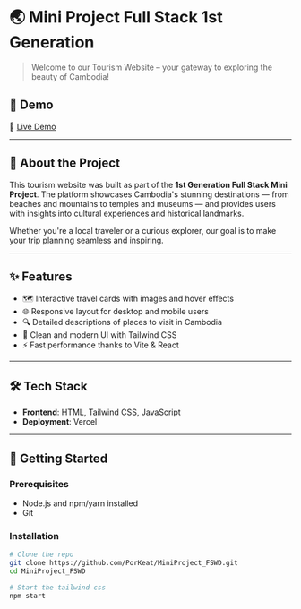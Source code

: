 # 🌏 Mini Project Full Stack 1st Generation

> Welcome to our Tourism Website – your gateway to exploring the beauty of Cambodia!

## 🧭 Demo

🔗 [Live Demo](https://mini-project-fswd-git-main-porkeats-projects.vercel.app/)

---

## 📖 About the Project

This tourism website was built as part of the **1st Generation Full Stack Mini Project**. The platform showcases Cambodia's stunning destinations — from beaches and mountains to temples and museums — and provides users with insights into cultural experiences and historical landmarks.

Whether you're a local traveler or a curious explorer, our goal is to make your trip planning seamless and inspiring.

---

## ✨ Features

- 🗺️ Interactive travel cards with images and hover effects
- 🌐 Responsive layout for desktop and mobile users
- 🔍 Detailed descriptions of places to visit in Cambodia
- 🎯 Clean and modern UI with Tailwind CSS
- ⚡ Fast performance thanks to Vite & React

---

## 🛠️ Tech Stack

- **Frontend**: HTML, Tailwind CSS, JavaScript
- **Deployment**: Vercel

---

## 🚀 Getting Started

### Prerequisites
- Node.js and npm/yarn installed
- Git

### Installation

```bash
# Clone the repo
git clone https://github.com/PorKeat/MiniProject_FSWD.git
cd MiniProject_FSWD

# Start the tailwind css
npm start
